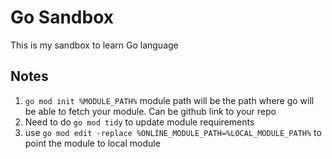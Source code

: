# Go Sandbox
This is my sandbox to learn Go language

## Notes
1. `go mod init %MODULE_PATH%` module path will be the path where go will be able to fetch your module. Can be github link to your repo
2. Need to do `go mod tidy` to update module requirements
3. use `go mod edit -replace %ONLINE_MODULE_PATH=%LOCAL_MODULE_PATH%` to point the module to local module